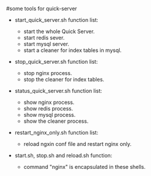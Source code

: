 #some tools for quick-server

- start\_quick\_server.sh function list:
    - start the whole Quick Server.
    - start redis sever.
    - start mysql server.
    - start a cleaner for index tables in mysql.

- stop\_quick\_server.sh function list:
    - stop nginx process.
    - stop the cleaner for index tables.

- status\_quick\_server.sh function list:
    - show nginx process.
    - show redis process.
    - show mysql process.
    - show the cleaner process.

- restart\_nginx\_only.sh function list:
    - reload ngxin conf file and restart nginx only.

- start.sh, stop.sh and reload.sh function:
    - command "nginx" is encapsulated in these shells.

